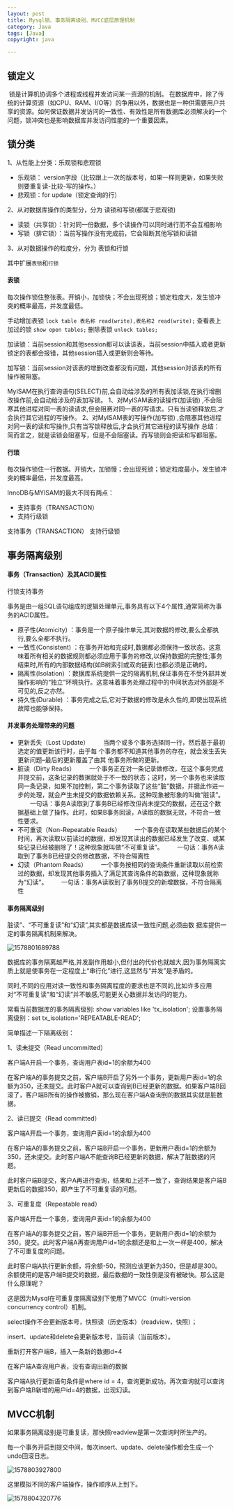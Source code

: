 ```yaml
---
layout: post
title: Mysql锁、事务隔离级别、MVCC底层原理机制
category: Java
tags: [Java]
copyright: java

---
```


## 锁定义

​		锁是计算机协调多个进程或线程并发访问某一资源的机制。
​		在数据库中，除了传统的计算资源（如CPU、RAM、I/O等）的争用以外，数据也是一种供需要用户共享的资源。如何保证数据并发访问的一致性、有效性是所有数据库必须解决的一个问题，锁冲突也是影响数据库并发访问性能的一个重要因素。

## 锁分类

1、从性能上分类：乐观锁和悲观锁

- 乐观锁： version字段（比较跟上一次的版本号，如果一样则更新，如果失败则要重复读-比较-写的操作。）
- 悲观锁：for update（锁定查询的行）

2、从对数据库操作的类型分，分为 读锁和写锁(都属于悲观锁)

- 读锁（共享锁）：针对同一份数据，多个读操作可以同时进行而不会互相影响
- 写锁（排它锁）：当前写操作没有完成前，它会阻断其他写锁和读锁

3、从对数据操作的粒度分，分为 表锁和行锁



其中扩展`表锁`和`行锁`

#### 表锁

每次操作锁住整张表。开销小，加锁快；不会出现死锁；锁定粒度大，发生锁冲
突的概率最高，并发度最低。

手动增加表锁
`lock table 表名称 read(write),表名称2 read(write);`
查看表上加过的锁
`show open tables;`
删除表锁
`unlock tables;`

加读锁：当前session和其他session都可以读该表，当前session中插入或者更新锁定的表都会报错，其他session插入或更新则会等待。

加写锁：当前session对该表的增删改查都没有问题，其他session对该表的所有操作被阻塞。



MyISAM在执行查询语句(SELECT)前,会自动给涉及的所有表加读锁,在执行增删改操作前,会自动给涉及的表加写锁。
1、对MyISAM表的读操作(加读锁) ,不会阻寒其他进程对同一表的读请求,但会阻赛对同一表的写请求。只有当读锁释放后,才会执行其它进程的写操作。
2、对MylSAM表的写操作(加写锁) ,会阻塞其他进程对同一表的读和写操作,只有当写锁释放后,才会执行其它进程的读写操作
总结：
简而言之，就是读锁会阻塞写，但是不会阻塞读。而写锁则会把读和写都阻塞。

#### 行琐

每次操作锁住一行数据。开销大，加锁慢；会出现死锁；锁定粒度最小，发生锁冲突的概率最低，并发度最高。

InnoDB与MYISAM的最大不同有两点：

- 支持事务（TRANSACTION）
- 支持行级锁

支持事务（TRANSACTION）
支持行级锁

## 事务隔离级别

#### 事务（Transaction）及其ACID属性

行锁支持事务

事务是由一组SQL语句组成的逻辑处理单元,事务具有以下4个属性,通常简称为事务的ACID属性。

- 原子性(Atomicity) ：事务是一个原子操作单元,其对数据的修改,要么全都执行,要么全都不执行。
- 一致性(Consistent) ：在事务开始和完成时,数据都必须保持一致状态。这意味着所有相关的数据规则都必须应用于事务的修改,以保持数据的完整性;事务结束时,所有的内部数据结构(如B树索引或双向链表)也都必须是正确的。
- 隔离性(Isolation) ：数据库系统提供一定的隔离机制,保证事务在不受外部并发操作影响的“独立”环境执行。这意味着事务处理过程中的中间状态对外部是不可见的,反之亦然。
- 持久性(Durable) ：事务完成之后,它对于数据的修改是永久性的,即使出现系统故障也能够保持。

#### 并发事务处理带来的问题

- 更新丢失（Lost Update）
  　　当两个或多个事务选择同一行，然后基于最初选定的值更新该行时，由于每
  个事务都不知道其他事务的存在，就会发生丢失更新问题–最后的更新覆盖了由其
  他事务所做的更新。
- 脏读（Dirty Reads）
  　　一个事务正在对一条记录做修改，在这个事务完成并提交前，这条记录的数据就处于不一致的状态；这时，另一个事务也来读取同一条记录，如果不加控制，第二个事务读取了这些“脏”数据，并据此作进一步的处理，就会产生未提交的数据依赖关系。这种现象被形象的叫做“脏读”。
  　　一句话：事务A读取到了事务B已经修改但尚未提交的数据，还在这个数据基础上做了操作。此时，如果B事务回滚，A读取的数据无效，不符合一致性要求。
- 不可重读（Non-Repeatable Reads）
  　　一个事务在读取某些数据后的某个时间，再次读取以前读过的数据，却发现其读出的数据已经发生了改变、或某些记录已经被删除了！这种现象就叫做“不可重复读”。
  　　一句话：事务A读取到了事务B已经提交的修改数据，不符合隔离性
- 幻读（Phantom Reads）
  　　一个事务按相同的查询条件重新读取以前检索过的数据，却发现其他事务插入了满足其查询条件的新数据，这种现象就称为“幻读”。
  　　一句话：事务A读取到了事务B提交的新增数据，不符合隔离性

#### 事务隔离级别

脏读”、“不可重复读”和“幻读”,其实都是数据库读一致性问题,必须由数
据库提供一定的事务隔离机制来解决。

![1578801689788](https://images.niaobulashi.com/typecho/uploads/2020/01/2642382755.png)

数据库的事务隔离越严格,并发副作用越小,但付出的代价也就越大,因为事务隔离实质上就是使事务在一定程度上“串行化”进行,这显然与“并发”是矛盾的。

同时,不同的应用对读一致性和事务隔离程度的要求也是不同的,比如许多应用对“不可重复读"和“幻读”并不敏感,可能更关心数据并发访问的能力。

常看当前数据库的事务隔离级别: show variables like 'tx_isolation';
设置事务隔离级别：set tx_isolation='REPEATABLE-READ';

简单描述一下隔离级别：

1、读未提交（Read uncommitted）

客户端A开启一个事务，查询用户表id=1的余额为400

在客户端A的事务提交之前，客户端B开启了另外一个事务，更新用户表id=1的余额为350，还未提交。此时客户A就可以查询到B已经更新的数据。如果客户端B回滚了，客户端B所有的操作被撤销，那么现在客户端A查询到的数据其实就是脏数据。

2、读已提交（Read committed）

客户端A开启一个事务，查询用户表id=1的余额为400

在客户端A的事务提交之前，客户端B开启一个事务，更新用户表id=1的余额为350，还未提交。此时客户端A不能查询B已经更新的数据，解决了脏数据的问题。

此时客户端B提交，客户A再进行查询，结果和上述不一致了，查询结果是客户端B更新后的数据350，即产生了不可重复读的问题。

3、可重复度（Repeatable read）

客户端A开启一个事务，查询用户表id=1的余额为400

在客户端A的事务提交之前，客户端B开启一个事务，更新用户表id=1的余额为350，提交。此时客户端A再查询用户id=1的余额还是和上一次一样是400，解决了不可重复度的问题。

此时客户端A执行更新余额，将余额-50，预测应该更新为350，但是却是300。余额使用的是客户端B提交的数据，最后数据的一致性倒是没有被破快。那么这是什么原理呢？

这是因为Mysql在可重复度隔离级别下使用了MVCC（multi-version concurrency control）机制。

select操作不会更新版本号，快照读（历史版本）（readview，快照）；

insert、update和delete会更新版本号，当前读（当前版本）。

重新打开客户端B，插入一条新的数据id=4

在客户端A查询用户表，没有查询出新的数据

客户端A执行更新语句条件是where id = 4，查询更新成功。再次查询就可以查询到客户端B新增的用户id=4的数据，出现幻读。

## MVCC机制

如果事务隔离级别是可重复读，那快照readview是第一次查询时所生产的。

每一个事务开启到提交中间，每次insert、update、delete操作都会生成一个undo回滚日志。



![1578803927800](https://images.niaobulashi.com/typecho/uploads/2020/01/2715093167.png)

这里模拟不同的客户端操作，操作顺序从上到下。

![1578804320776](https://images.niaobulashi.com/typecho/uploads/2020/01/2475687894.png)






